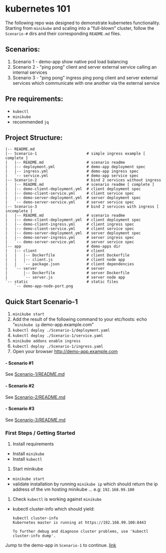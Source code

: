 # kubernetes 101

The following repo was designed to demonstrate kubernetes functionality.
Starting from `minikube` and scaling into a "full-blown" cluster, follow the `Scenario-#` dirs and their corresponding `README.md` files.

## Scenarios:

1. Scenario 1 - demo-app show native pod load balancing
2. Scenario 2 - "ping pong" client and server external service calling an internal services
3. Scenario 3 - "ping pong" ingress ping pong client and server external services which communicate with one another via the external service

## Pre requirements:
- `kubectl`
- `minikube`
- recommended `jq`

## Project Structure:

```
|-- README.md
|-- Scenario-1                      # simple ingress example [ complete ]
|   |-- README.md                   # scenario readme
|   |-- deployment.yml              # demo-app deployment spec
|   |-- ingress.yml                 # demo-app ingress spec
|   `-- service.yml                 # demo-app service spec
|-- Scenario-2                      # bind 2 services without ingress
|   |-- README.md                   # scenario readme [ complete ]
|   |-- demo-client-deployment.yml  # client deployment spec
|   |-- demo-client-service.yml     # client service spec
|   |-- demo-server-deployment.yml  # server deployment spec
|   `-- demo-server-service.yml     # server service spec
|-- Scenario-3                      # bind 2 services with ingress [ incomplete ]
|   |-- README.md                   # scenario readme
|   |-- demo-client-deployment.yml  # client deployment spec
|   |-- demo-client-ingress.yml     # client ingress spec
|   |-- demo-client-service.yml     # client service spec
|   |-- demo-server-deployment.yml  # server deployment spec
|   |-- demo-server-ingress.yml     # server ingress spec
|   `-- demo-server-service.yml     # server service spec
|-- app                             # demo-apps dir
|   |-- client                      # client
|   |   |-- Dockerfile              # client Dockerfile
|   |   |-- client.js               # client node app
|   |   `-- package.json            # client dependencies
|   `-- server                      # server
|       |-- Dockerfile              # server Dockerfile
|       `-- server.js               # server node app
`-- static                          # static files
    `-- demo-app-node-port.png
```

## Quick Start Scenario-1

1. `minikube start`
1. Add the result of the following command to your etc/hosts:
   echo "`minikube ip` demo-app.example.com"
1. `kubectl deploy ./Scenario-1/deployment.yaml`
1. `kubectl deploy ./Scenario-1/service.yaml`
1. `minikube addons enable ingress`
1. `kubectl deploy ./Scenario-1/ingress.yaml`
1. Open your browser http://demo-app.example.com


#### - Scenario #1

See [Scenario-1/README.md](../Scenario-1/README.md)

#### - Scenario #2
See [Scenario-2/README.md](../Scenario-2/README.md)


#### - Scenario #3
See [Scenario-3/README.md](../Scenario-3/README.md)

### First Steps / Getting Started

1. Install requirements
  - Install `minikube`
  - Install `kubectl`
1. Start minikube
  - `minikube start`
  - validate installation by running `minikube ip` which should return the ip address of the vm hosting minikube ...
  e.g: `192.168.99.100`

1. Check `kubectl` is working against `minikube`
  - kubectl cluster-info which should yield:
    ```
    kubectl cluster-info
    Kubernetes master is running at https://192.168.99.100:8443

    To further debug and diagnose cluster problems, use 'kubectl cluster-info dump'.
    ```

Jump to the demo-app in `Scenario-1` to continue. [link](../Scenario-1/README.md)
